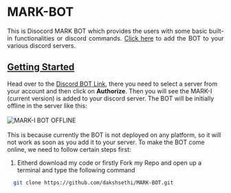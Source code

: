 # MARK-BOT
<p align="justify">
This is Disocord MARK BOT which provides the users with some basic built-in functionalities or discord commands. <a href='https://discord.com/api/oauth2/authorize?client_id=842340656831135754&permissions=0&scope=bot'>Click here</a> to add the BOT to your various discord servers.
</p>

## [Getting Started](#compiling-multiple-scripts)
Head over to the [Discord BOT Link](https://discord.com/api/oauth2/authorize?client_id=842340656831135754&permissions=0&scope=bot), there you need to select a server from your account and then click on **Authorize**. Then you will see the MARK-I (current version) is added to your discord server. The BOT will be initially offline in the server like this:
<br><br>
![MARK-I BOT OFFLINE](https://firebasestorage.googleapis.com/v0/b/discord-bot-27096.appspot.com/o/MARK-I%20BOT%20OFFLINE.JPG?alt=media&token=f21a6fc5-1c5d-4e6b-b8f1-29b63bd0186a)
<br><br>
This is because currently the BOT is not deployed on any platform, so it will not work as soon as you add it to your server. To make the BOT come online, we need to follow certain steps first:
1. Eitherd download my code or firstly Fork my Repo and open up a terminal and type the following command
  ```bash
    git clone https://github.com/dakshsethi/MARK-BOT.git
  ```
